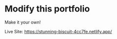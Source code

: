 # Modify this portfolio

Make it your own! 

Live Site: https://stunning-biscuit-4cc7fe.netlify.app/
